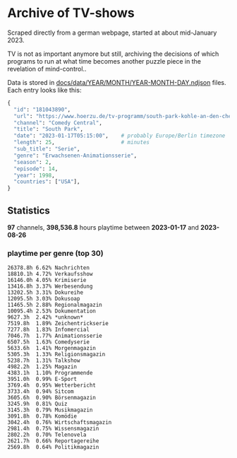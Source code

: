 # Archive of TV-shows

Scraped directly from a german webpage, started at about mid-January 2023.

TV is not as important anymore but still, archiving the decisions of which programs to run at what time
becomes another puzzle piece in the revelation of mind-control.. 

Data is stored in [docs/data/YEAR/MONTH/YEAR-MONTH-DAY.ndjson](docs/data/) files. 
Each entry looks like this:

```python
{
  "id": "181043890", 
  "url": "https://www.hoerzu.de/tv-programm/south-park-kohle-an-den-chefkoch/bid_181043890/", 
  "channel": "Comedy Central", 
  "title": "South Park", 
  "date": "2023-01-17T05:15:00",    # probably Europe/Berlin timezone 
  "length": 25,                     # minutes 
  "sub_title": "Serie", 
  "genre": "Erwachsenen-Animationsserie", 
  "season": 2, 
  "episode": 14, 
  "year": 1998, 
  "countries": ["USA"],
}
```

## Statistics

**97** channels, **398,536.8** hours playtime between **2023-01-17** and **2023-08-26**


### playtime per genre (top 30)

    26378.8h 6.62% Nachrichten
    18810.1h 4.72% Verkaufsshow
    16146.0h 4.05% Krimiserie
    13416.8h 3.37% Werbesendung
    13202.5h 3.31% Dokureihe
    12095.5h 3.03% Dokusoap
    11465.5h 2.88% Regionalmagazin
    10095.4h 2.53% Dokumentation
    9627.3h  2.42% *unknown*
    7519.8h  1.89% Zeichentrickserie
    7277.8h  1.83% Infomercial
    7046.7h  1.77% Animationsserie
    6507.5h  1.63% Comedyserie
    5633.6h  1.41% Morgenmagazin
    5305.3h  1.33% Religionsmagazin
    5238.7h  1.31% Talkshow
    4982.2h  1.25% Magazin
    4383.1h  1.10% Programmende
    3951.0h  0.99% E-Sport
    3769.4h  0.95% Wetterbericht
    3733.4h  0.94% Sitcom
    3605.6h  0.90% Börsenmagazin
    3245.9h  0.81% Quiz
    3145.3h  0.79% Musikmagazin
    3091.8h  0.78% Komödie
    3042.4h  0.76% Wirtschaftsmagazin
    2981.4h  0.75% Wissensmagazin
    2802.2h  0.70% Telenovela
    2621.7h  0.66% Reportagereihe
    2569.8h  0.64% Politikmagazin
